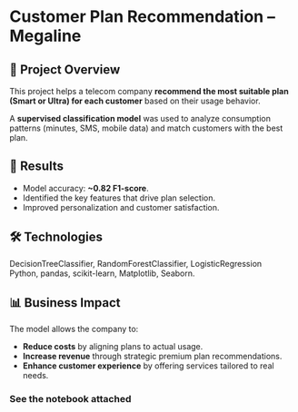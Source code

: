 # Customer Plan Recommendation – Megaline  

## 📌 Project Overview  
This project helps a telecom company **recommend the most suitable plan (Smart or Ultra) for each customer** based on their usage behavior.  

A **supervised classification model** was used to analyze consumption patterns (minutes, SMS, mobile data) and match customers with the best plan.  

## 🎯 Results  
- Model accuracy: **~0.82 F1-score**.  
- Identified the key features that drive plan selection.  
- Improved personalization and customer satisfaction.  

## 🛠️ Technologies  
DecisionTreeClassifier, RandomForestClassifier, LogisticRegression  
Python, pandas, scikit-learn, Matplotlib, Seaborn.  

## 📊 Business Impact  
The model allows the company to:  
- **Reduce costs** by aligning plans to actual usage.  
- **Increase revenue** through strategic premium plan recommendations.  
- **Enhance customer experience** by offering services tailored to real needs.  


### See the notebook attached
